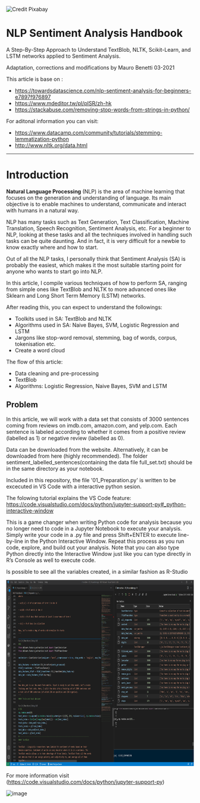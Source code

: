 ![Credit Pixabay](https://cdn.pixabay.com/photo/2016/04/30/13/12/sutterlin-1362879_1280.jpg)

# NLP Sentiment Analysis Handbook

A Step-By-Step Approach to Understand TextBlob, NLTK, Scikit-Learn, and LSTM  networks 
applied to Sentiment Analysis.


Adaptation, corrections and modifications by Mauro Benetti 03-2021

This article is base on :

* https://towardsdatascience.com/nlp-sentiment-analysis-for-beginners-e7897f976897
* https://www.mdeditor.tw/pl/pISR/zh-hk
* https://stackabuse.com/removing-stop-words-from-strings-in-python/

For aditonal information you can visit:
* https://www.datacamp.com/community/tutorials/stemming-lemmatization-python
* http://www.nltk.org/data.html

-------------------------------------------------------------------------------------

# Introduction

**Natural Language Processing** (NLP) is the area of machine learning that focuses on the 
generation and understanding of language. Its main objective is to enable machines to 
understand, communicate and interact with humans in a natural way.

NLP has many tasks such as Text Generation, Text Classification, Machine Translation, 
Speech Recognition, Sentiment Analysis, etc. For a beginner to NLP, looking at these 
tasks and all the techniques involved in handling such tasks can be quite daunting. 
And in fact, it is very difficult for a newbie to know exactly where and how to start.

Out of all the NLP tasks, I personally think that Sentiment Analysis (SA) is probably 
the easiest, which makes it the most suitable starting point for anyone who wants to 
start go into NLP.

In this article, I compile various techniques of how to perform SA, ranging from simple 
ones like TextBlob and NLTK to more advanced ones like Sklearn and Long Short Term 
Memory (LSTM) networks.

After reading this, you can expect to understand the followings:

*   Toolkits used in SA: TextBlob and NLTK
*   Algorithms used in SA: Naive Bayes, SVM, Logistic Regression and LSTM
*   Jargons like stop-word removal, stemming, bag of words, corpus, tokenisation etc.
*   Create a word cloud

The flow of this article:

*   Data cleaning and pre-processing
*   TextBlob
*   Algorithms: Logistic Regression, Naive Bayes, SVM and LSTM
    
## Problem 

In this article, we will work with a data set that consists of 3000 sentences coming 
from reviews on imdb.com, amazon.com, and yelp.com. Each sentence is labeled according 
to whether it comes from a positive review (labelled as 1) or negative review 
(labelled as 0).

Data can be downloaded from the website. Alternatively, it can be downloaded from here 
(highly recommended). The folder sentiment_labelled_sentences(containing the data file 
full_set.txt) should be in the same directory as your notebook.

Included in this repository, the file '01_Preparation.py' is written to be excecuted in VS Code with a interactive python sesion.

The folowing tutorial explains the VS Code feature:
https://code.visualstudio.com/docs/python/jupyter-support-py#_python-interactive-window

This is a game changer when writing Python code for analysis because you no longer need to code in a Jupyter Notebook to execute your analysis. Simply write your code in a .py file and press Shift+ENTER to execute line-by-line in the Python Interactive Window. Repeat this process as you run code, explore, and build out your analysis. Note that you can also type Python directly into the Interactive Window just like you can type directly in R’s Console as well to execute code.

Is possible to see all the variables created, in a similar fashion as R-Studio

<p align="center">
  <img width="900" height="500" src="Capture.PNG">
</p>

For more information visit (https://code.visualstudio.com/docs/python/jupyter-support-py)

![image](https://code.visualstudio.com/assets/docs/python/jupyter/plot-viewer.gif)


